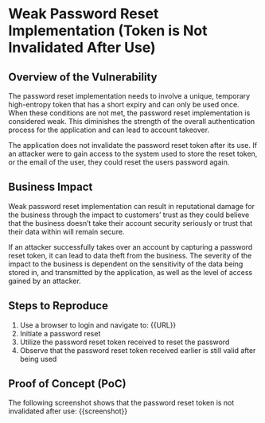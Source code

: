 # Weak Password Reset Implementation (Token is Not Invalidated After Use)

## Overview of the Vulnerability

The password reset implementation needs to involve a unique, temporary high-entropy token that has a short expiry and can only be used once. When these conditions are not met, the password reset implementation is  considered weak. This diminishes the strength of the overall authentication process for the application and can lead to account takeover.

The application does not invalidate the password reset token after its use. If an attacker were to gain access to the system used to store the reset token, or the email of the user, they could reset the users password again.

## Business Impact

Weak password reset implementation can result in reputational damage for the business through the impact to customers’ trust as they could believe that the business doesn’t take their account security seriously or trust that their data within will remain secure.

If an attacker successfully takes over an account by capturing a password reset token, it can lead to data theft from the business. The severity of the impact to the business is dependent on the sensitivity of the data being stored in, and transmitted by the application, as well as the level of access gained by an attacker.

## Steps to Reproduce

1. Use a browser to login and navigate to: {{URL}}
1. Initiate a password reset
1. Utilize the password reset token received to reset the password
1. Observe that the password reset token received earlier is still valid after being used

## Proof of Concept (PoC)

The following screenshot shows that the password reset token is not invalidated after use:
{{screenshot}}
